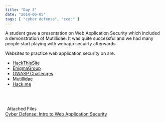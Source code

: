 ```yaml
---
title: "Day 3"
date: "2014-06-05"
tags: [ "cyber defense", "ccdc" ]
---
```


A student gave a presentation on Web Application Security which included a demonstration of Mutillidae. It was quite successful and we had many people start playing with webapp secuirty afterwards.  

Websites to practice web application security on are:

* [HackThisSite](http://www.hackthissite.org/)
* [EnigmaGroup](http://www.enigmagroup.org/)
* [OWASP Challenges](https://www.owasp.org/index.php/OWASP_Hackademic_Challenges_Project)
* [Mutillidae](http://sourceforge.net/projects/mutillidae/)
* [Hack.me](https://hack.me/)

<br><br>

<div class="well">
<legend><span class="fa fa-paperclip"></span>&nbsp;Attached Files</legend>
<a href="https://docs.google.com/presentation/d/1h0OBXgxdV9NplpcZbUyiDBCeWtKDUe9P_Vz6Sf7cg34/edit?usp=sharing" target="_blank"><i class="fa fa-file-powerpoint-o"></i> Cyber Defense: Intro to Web Application Security</a>
</div>
